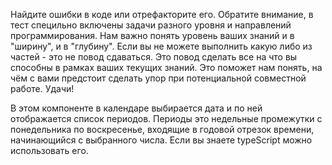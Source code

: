 Найдите ошибки в коде или отрефакторите его. Обратите внимание, в тест специльно включены задачи разного уровня и направлений программирования. Нам важно понять уровень ваших знаний и в "ширину", и в "глубину". Если вы не можете выполнить какую либо из частей - это не повод сдаваться. Это повод сделать все на что вы способны в рамках ваших текущих знаний. Это поможет нам понять, на чём с вами предстоит сделать упор при потенциальной совместной работе. Удачи!

В этом компоненте в календаре выбирается дата и по ней отображается список периодов. Периоды это недельные промежутки с понедельника по воскресенье, входящие в годовой отрезок времени, начинающийся с выбранного числа.
Если вы знаете typeScript можно использовать его.







